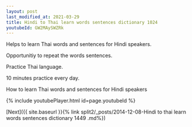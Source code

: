```yaml
---
layout: post
last_modified_at: 2021-03-29
title: Hindi to Thai learn words sentences dictionary 1024 
youtubeId: GW2MAySWZRk
---
```

 
 
Helps to learn Thai words and sentences for Hindi speakers.

Opportunitiy to repeat the words sentences. 

Practice Thai language. 
 
10 minutes practice every day. 
 
How to learn Thai words and sentences for Hindi speakers 
 
{% include youtubePlayer.html id=page.youtubeId %}
 
 
[Next]({{ site.baseurl }}{% link  split2/_posts/2014-12-08-Hindi to thai learn words sentences dictionary 1449 .md%})
 
